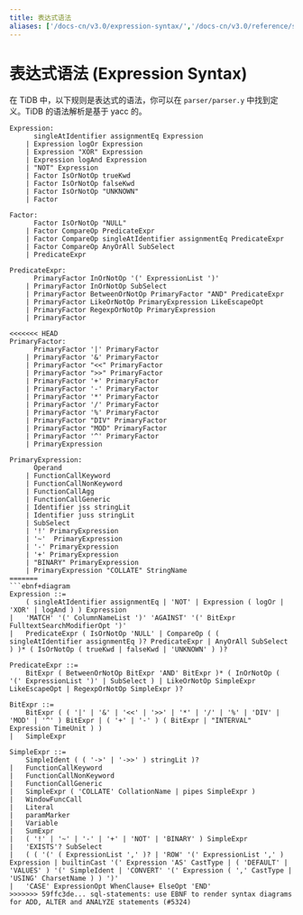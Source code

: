 ```yaml
---
title: 表达式语法
aliases: ['/docs-cn/v3.0/expression-syntax/','/docs-cn/v3.0/reference/sql/language-structure/expression-syntax/','/docs-cn/sql/expression-syntax/']
---
```


# 表达式语法 (Expression Syntax)

在 TiDB 中，以下规则是表达式的语法，你可以在 `parser/parser.y` 中找到定义。TiDB 的语法解析是基于 yacc 的。

```
Expression:
      singleAtIdentifier assignmentEq Expression
    | Expression logOr Expression
    | Expression "XOR" Expression
    | Expression logAnd Expression
    | "NOT" Expression
    | Factor IsOrNotOp trueKwd
    | Factor IsOrNotOp falseKwd
    | Factor IsOrNotOp "UNKNOWN"
    | Factor

Factor:
      Factor IsOrNotOp "NULL"
    | Factor CompareOp PredicateExpr
    | Factor CompareOp singleAtIdentifier assignmentEq PredicateExpr
    | Factor CompareOp AnyOrAll SubSelect
    | PredicateExpr

PredicateExpr:
      PrimaryFactor InOrNotOp '(' ExpressionList ')'
    | PrimaryFactor InOrNotOp SubSelect
    | PrimaryFactor BetweenOrNotOp PrimaryFactor "AND" PredicateExpr
    | PrimaryFactor LikeOrNotOp PrimaryExpression LikeEscapeOpt
    | PrimaryFactor RegexpOrNotOp PrimaryExpression
    | PrimaryFactor

<<<<<<< HEAD
PrimaryFactor:
      PrimaryFactor '|' PrimaryFactor
    | PrimaryFactor '&' PrimaryFactor
    | PrimaryFactor "<<" PrimaryFactor
    | PrimaryFactor ">>" PrimaryFactor
    | PrimaryFactor '+' PrimaryFactor
    | PrimaryFactor '-' PrimaryFactor
    | PrimaryFactor '*' PrimaryFactor
    | PrimaryFactor '/' PrimaryFactor
    | PrimaryFactor '%' PrimaryFactor
    | PrimaryFactor "DIV" PrimaryFactor
    | PrimaryFactor "MOD" PrimaryFactor
    | PrimaryFactor '^' PrimaryFactor
    | PrimaryExpression

PrimaryExpression:
      Operand
    | FunctionCallKeyword
    | FunctionCallNonKeyword
    | FunctionCallAgg
    | FunctionCallGeneric
    | Identifier jss stringLit
    | Identifier juss stringLit
    | SubSelect
    | '!' PrimaryExpression
    | '~'  PrimaryExpression
    | '-' PrimaryExpression
    | '+' PrimaryExpression
    | "BINARY" PrimaryExpression
    | PrimaryExpression "COLLATE" StringName
=======
```ebnf+diagram
Expression ::=
    ( singleAtIdentifier assignmentEq | 'NOT' | Expression ( logOr | 'XOR' | logAnd ) ) Expression
|   'MATCH' '(' ColumnNameList ')' 'AGAINST' '(' BitExpr FulltextSearchModifierOpt ')'
|   PredicateExpr ( IsOrNotOp 'NULL' | CompareOp ( ( singleAtIdentifier assignmentEq )? PredicateExpr | AnyOrAll SubSelect ) )* ( IsOrNotOp ( trueKwd | falseKwd | 'UNKNOWN' ) )?

PredicateExpr ::=
    BitExpr ( BetweenOrNotOp BitExpr 'AND' BitExpr )* ( InOrNotOp ( '(' ExpressionList ')' | SubSelect ) | LikeOrNotOp SimpleExpr LikeEscapeOpt | RegexpOrNotOp SimpleExpr )?

BitExpr ::=
    BitExpr ( ( '|' | '&' | '<<' | '>>' | '*' | '/' | '%' | 'DIV' | 'MOD' | '^' ) BitExpr | ( '+' | '-' ) ( BitExpr | "INTERVAL" Expression TimeUnit ) )
|   SimpleExpr

SimpleExpr ::=
    SimpleIdent ( ( '->' | '->>' ) stringLit )?
|   FunctionCallKeyword
|   FunctionCallNonKeyword
|   FunctionCallGeneric
|   SimpleExpr ( 'COLLATE' CollationName | pipes SimpleExpr )
|   WindowFuncCall
|   Literal
|   paramMarker
|   Variable
|   SumExpr
|   ( '!' | '~' | '-' | '+' | 'NOT' | 'BINARY' ) SimpleExpr
|   'EXISTS'? SubSelect
|   ( ( '(' ( ExpressionList ',' )? | 'ROW' '(' ExpressionList ',' ) Expression | builtinCast '(' Expression 'AS' CastType | ( 'DEFAULT' | 'VALUES' ) '(' SimpleIdent | 'CONVERT' '(' Expression ( ',' CastType | 'USING' CharsetName ) ) ')'
|   'CASE' ExpressionOpt WhenClause+ ElseOpt 'END'
>>>>>>> 59ffc3de... sql-statements: use EBNF to render syntax diagrams for ADD, ALTER and ANALYZE statements (#5324)
```

